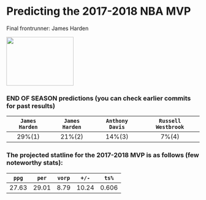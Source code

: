 # Predicting the 2017-2018 NBA MVP
Final frontrunner: James Harden

<img src="http://a.espncdn.com/combiner/i?img=/i/headshots/nba/players/full/3992.png&w=350&h=254" width="175" height="127">

### END OF SEASON predictions (you can check earlier commits for past results)

| `James Harden` | `James Harden` | `Anthony Davis` | `Russell Westbrook` |
|:---:|:---:|:---:|:---:|
| 29%(1) | 21%(2) | 14%(3) | 7%(4) |

### The projected statline for the 2017-2018 MVP is as follows (few noteworthy stats):

| `ppg` | `per` | `vorp` | `+/-` | `ts%` |
|:---:|:---:|:---:|:---:|:---:|
| 27.63 | 29.01 | 8.79 | 10.24 | 0.606 |